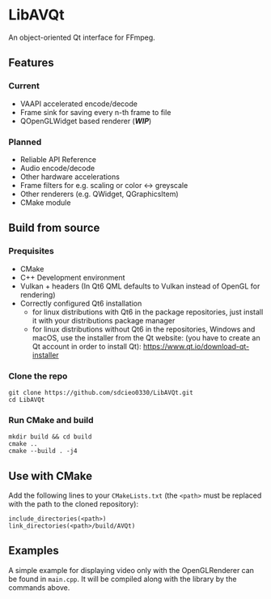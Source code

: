 # LibAVQt

An object-oriented Qt interface for FFmpeg.

## Features

### Current

- VAAPI accelerated encode/decode
- Frame sink for saving every n-th frame to file
- QOpenGLWidget based renderer (***WIP***)

### Planned

- Reliable API Reference
- Audio encode/decode
- Other hardware accelerations
- Frame filters for e.g. scaling or color <-> greyscale
- Other renderers (e.g. QWidget, QGraphicsItem)
- CMake module

## Build from source

### Prequisites

- CMake
- C++ Development environment
- Vulkan + headers (In Qt6 QML defaults to Vulkan instead of OpenGL for
  rendering)
- Correctly configured Qt6 installation
    - for linux distributions with Qt6 in the package repositories, just install
      it with your distributions package manager
    - for linux distributions without Qt6 in the repositories, Windows and
      macOS, use the installer from the Qt website: (you have to create an Qt
      account in order to install Qt): https://www.qt.io/download-qt-installer

### Clone the repo

```
git clone https://github.com/sdcieo0330/LibAVQt.git
cd LibAVQt
```

### Run CMake and build

```
mkdir build && cd build
cmake ..
cmake --build . -j4
```

## Use with CMake

Add the following lines to your ``CMakeLists.txt``
(the ``<path>`` must be replaced with the path to the cloned repository):

```
include_directories(<path>)
link_directories(<path>/build/AVQt)
```

## Examples

A simple example for displaying video only with the OpenGLRenderer can be found
in ``main.cpp``. It will be compiled along with the library by the commands
above.
